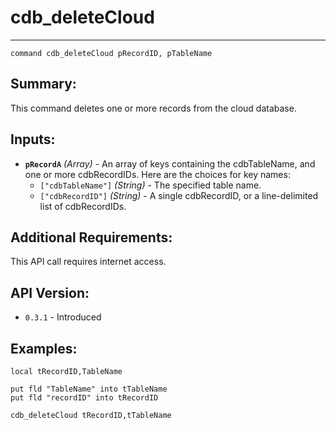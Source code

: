 # cdb_deleteCloud
---
```
command cdb_deleteCloud pRecordID, pTableName
```
## Summary:
This command deletes one or more records from the cloud database.

## Inputs:
* **`pRecordA`** *(Array)* - An array of keys containing the cdbTableName, and one or more cdbRecordIDs. Here are the choices for key names:
    * `["cdbTableName"]` *(String)* - The specified table name.
    * `["cdbRecordID"]` *(String)* - A single cdbRecordID, or a line-delimited list of cdbRecordIDs.

## Additional Requirements:
This API call requires internet access.

## API Version:
* `0.3.1` - Introduced

## Examples:
```
local tRecordID,TableName

put fld "TableName" into tTableName
put fld "recordID" into tRecordID

cdb_deleteCloud tRecordID,tTableName
```